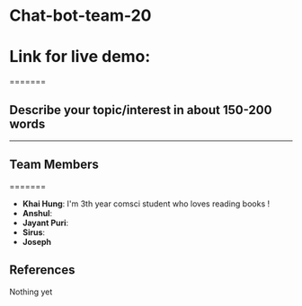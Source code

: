 # Chat-bot-team-20

Link for live demo:
=======
=======
## Describe your topic/interest in about 150-200 words


--- 

## Team Members

=======
- **Khai Hung**: I'm 3th year comsci student who loves reading books !
- **Anshul**: 
- **Jayant Puri**:
- **Sirus**:
- **Joseph**

## References

Nothing yet
